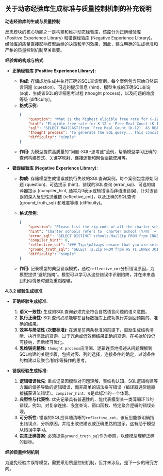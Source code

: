 ## 关于动态经验库生成标准与质量控制机制的补充说明

**动态经验库的生成与质量控制**

反思模块的核心功能之一是构建和维护动态经验库，该库分为正确经验库 (Positive Experience Library) 和错误经验库 (Negative Experience Library)。经验库的质量直接影响模型后续的决策和学习效果，因此，建立明确的生成标准和严格的质量控制机制至关重要。

**经验库的构成与格式**

*   **正确经验库 (Positive Experience Library):**
    *   **构成:** 存储成功生成并执行正确的SQL查询案例。每个案例包含原始自然语言问题 (question)、可选的提示信息 (hint)、模型生成的正确SQL查询 (sql)、生成该SQL的详细思考过程 (thought process)，以及问题的难度等级 (difficulty)。
    *   **格式示例:**
        ```json
        {
            "question": "What is the highest eligible free rate for K-12 students in the schools in Alameda County?",
            "hint": "Eligible free rate for K-12 = `Free Meal Count (K-12)` / `Enrollment (K-12)`",
            "sql": "SELECT MAX(CAST(frpm.`Free Meal Count (K-12)` AS REAL) / CAST(frpm.`Enrollment (K-12)` AS REAL)) FROM frpm WHERE frpm.`County Name` = 'Alameda'",
            "thought process": "To generate the SQL query... This concise process led to the generated SQL query...",
            "difficulty": "simple"
        }
        ```
    *   **作用:** 为模型提供高质量的“问题-SQL-思考链”范例，帮助模型学习正确的查询构建模式、关键字映射、连接逻辑和聚合函数使用等。

*   **错误经验库 (Negative Experience Library):**
    *   **构成:** 存储模型生成错误或执行失败的SQL查询案例。每个案例包含原始问题 (question)、可选提示 (hint)、错误的SQL查询 (error_sql)、可选的编译器提示 (compiler_hint, 通常为0表示逻辑错误而非语法错误)、针对该错误的深入反思性思维链 (reflective_cot)，以及正确的SQL查询 (ground_truth_sql) 和难度等级 (difficulty)。
    *   **格式示例:**
        
        ```json
        {
            "question": "Please list the zip code of all the charter schools in Fresno County Office of Education.",
            "hint": "Charter schools refers to `Charter School (Y/N)` = 1 in the table fprm",
            "error_sql": "SELECT DISTINCT schools.MailZip FROM frpm INNER JOIN schools ON frpm.CDSCode = schools.CDSCode WHERE frpm.`Charter School (Y/N)` = 1 AND frpm.`District Name` = 'Fresno County Office of Education'",
            "compiler_hint": 0,
            "reflective_cot": "### Tip:\nAlways ensure that you are selecting the correct columns from the appropriate tables... be mindful of the conditions in your WHERE clause...",
            "ground_truth_sql": "SELECT T2.Zip FROM frpm AS T1 INNER JOIN schools AS T2 ON T1.CDSCode = T2.CDSCode WHERE T1.`District Name` = 'Fresno County Office of Education' AND T1.`Charter School (Y/N)` = 1",
            "difficulty": "simple"
        }
        ```
    *   **作用:** 记录模型的典型错误模式，通过`reflective_cot`分析错误原因，为模型提供“避坑指南”。模型可以学习从这些错误中识别陷阱，并在未来遇到相似情景时避免重蹈覆辙。

**4.3.2 经验生成标准**

*   **正确经验生成标准:**
    1.  **语义一致性:** 生成的SQL查询必须完全符合自然语言问题的语义意图。
    2.  **执行正确性:** SQL查询必须能够在目标数据库上成功执行并返回预期的、准确的结果。
    3.  **效率与简洁性 (次要标准):** 在满足前两条标准的前提下，鼓励生成结构清晰、执行高效的查询。过于冗余或低效但结果正确的查询，在初始阶段仍可接纳，但后续可优化。
    4.  **思维链完整性:** `thought process`应清晰、逻辑连贯地描述从问题理解到SQL构建的关键步骤，包括对表、列的选择，连接条件的确定，过滤条件的构建以及聚合/排序等操作的思考。

*   **错误经验生成标准:**
    1.  **逻辑错误优先:** 重点记录因模型对问题理解、表结构认知、SQL逻辑构建等方面的偏差导致的逻辑错误，而非简单的语法拼写错误（编译器通常能直接捕获语法错误）。`compiler_hint: 0`是此标准的一个体现。
    2.  **典型性与代表性:** 优先记录具有普遍性的、能代表模型某一类薄弱环节的错误。例如，对复杂连接、嵌套查询、窗口函数、特定聚合逻辑的错误处理。
    3.  **可分析性:** 错误的SQL应伴随清晰的`reflective_cot`，该反思能够明确指出错误点、分析原因，并给出改进建议或正确思路的提示。这有助于模型从错误中学习。
    4.  **包含正确答案:** 必须提供`ground_truth_sql`作为参照，以便模型理解正确的目标。

**经验质量控制机制**

为避免经验库误导模型，需要采用质量控制机制，但并未涉及，是下一步的研究方向。



